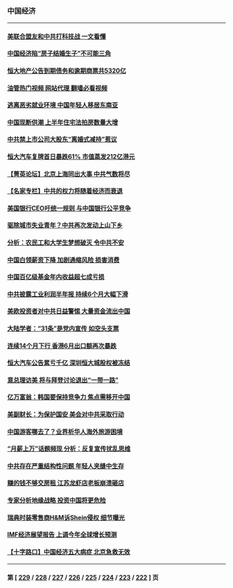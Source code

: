 ### 中国经济
---
#### [美联合盟友和中共打科技战 一文看懂](../../pages/ncid283/n14041956.md?07311245) 
#### [中国经济陷“房子结婚生子”不可能三角](../../pages/ncid283/n14044294.md?07311245) 
#### [恒大地产公告到期债务和逾期商票共5320亿](../../pages/ncid283/n14044306.md?07311245) 
#### [油管热门视频 网站代理 翻墙必看视频](http://138.2.39.72:81/youtube.html?epic-marker?07311245)
#### [逃离恶劣就业环境 中国年轻人移居东南亚](../../pages/ncid283/n14043921.md?07311245) 
#### [中国现断供潮 上半年住宅法拍房数量大增](../../pages/ncid283/n14043996.md?07311245) 
#### [中共禁上市公司大股东“离婚式减持”惹议](../../pages/ncid283/n14043909.md?07311245) 
#### [恒大汽车复牌首日暴跌61% 市值蒸发212亿港元](../../pages/ncid283/n14043890.md?07311245) 
#### [【菁英论坛】北京上海同出大事 中共气数将尽](../../pages/ncid283/n14043888.md?07311245) 
#### [【名家专栏】中共的权力将随着经济而衰退](../../pages/ncid283/n14042988.md?07311245) 
#### [美国银行CEO吁统一规则 与中国银行公平竞争](../../pages/ncid283/n14043832.md?07311245) 
#### [驱除城市失业青年？中共再次发动上山下乡](../../pages/ncid283/n14043152.md?07311245) 
#### [分析：农民工和大学生梦想破灭 令中共不安](../../pages/ncid283/n14043374.md?07311245) 
#### [中国白领薪资下降 加剧通缩风险 损害消费](../../pages/ncid283/n14043323.md?07311245) 
#### [中国百亿级基金年内收益超七成亏损](../../pages/ncid283/n14043250.md?07311245) 
#### [中共披露工业利润半年报 持续6个月大幅下滑](../../pages/ncid283/n14043228.md?07311245) 
#### [美欧投资者对中共日益警惕 大量资金流出中国](../../pages/ncid283/n14043141.md?07311245) 
#### [大陆学者：“31条”是党内宣传 如空头支票](../../pages/ncid283/n14042669.md?07311245) 
#### [连续14个月下行 香港6月出口额再次暴跌](../../pages/ncid283/n14042529.md?07311245) 
#### [恒大汽车公告累亏千亿 深圳恒大城股权被冻结](../../pages/ncid283/n14042514.md?07311245) 
#### [意总理访美 将与拜登讨论退出“一带一路”](../../pages/ncid283/n14042454.md?07311245) 
#### [亿万富翁：韩国要保持竞争力 焦点需移开中国](../../pages/ncid283/n14042366.md?07311245) 
#### [美副财长：为保护国安 美会对中共采取行动](../../pages/ncid283/n14042469.md?07311245) 
#### [中国游客哪去了？业界析华人海外旅游困境](../../pages/ncid283/n14042407.md?07311245) 
#### [“月薪上万”话题频现 分析：反复宣传扰乱思维](../../pages/ncid283/n14042204.md?07311245) 
#### [中共存在严重结构性问题 年轻人夹缝中生存](../../pages/ncid283/n14041969.md?07311245) 
#### [赚的钱不够交房租 江苏龙虾店老板崩溃砸店](../../pages/ncid283/n14041954.md?07311245) 
#### [专家分析地缘战略 投资中国将更危险](../../pages/ncid283/n14040701.md?07311245) 
#### [瑞典时装零售商H&M诉Shein侵权 细节曝光](../../pages/ncid283/n14041751.md?07311245) 
#### [IMF经济展望报告 上调今年全球增长预测](../../pages/ncid283/n14041746.md?07311245) 
#### [【十字路口】中国经济五大病症 北京急救无效](../../pages/ncid283/n14041578.md?07311245) 

---
#### 第 [ [229](./229.md?07311245) / [228](./228.md?07311245) / [227](./227.md?07311245) / [226](./226.md?07311245) / [225](./225.md?07311245) / [224](./224.md?07311245) / [223](./223.md?07311245) / [222](./222.md?07311245) ] 页
